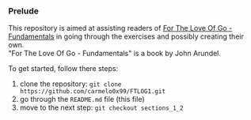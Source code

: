 ### Prelude
This repository is aimed at assisting readers of [For The Love Of Go - Fundamentals](https://bitfieldconsulting.com/books/fundamentals) in going through the exercises and possibly creating their own.<br/>
"For The Love Of Go - Fundamentals" is a book by John Arundel.

To get started, follow there steps:<br/>
1. clone the repository: `git clone https://github.com/carmelo0x99/FTLOG1.git`
2. go through the `README.md` file (this file)
3. move to the next step: `git checkout sections_1_2`

